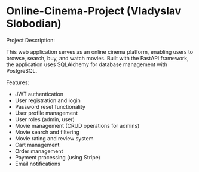 # Online-Cinema-Project (Vladyslav Slobodian)

Project Description:

This web application serves as an online cinema platform, enabling users to browse, search, buy, and watch movies. Built with the FastAPI framework, the application uses SQLAlchemy for database management with PostgreSQL.

Features:
+ JWT authentication
+ User registration and login
+ Password reset functionality
+ User profile management
+ User roles (admin, user)
+ Movie management (CRUD operations for admins)
+ Movie search and filtering
+ Movie rating and review system
+ Cart management
+ Order management
+ Payment processing (using Stripe)
+ Email notifications
